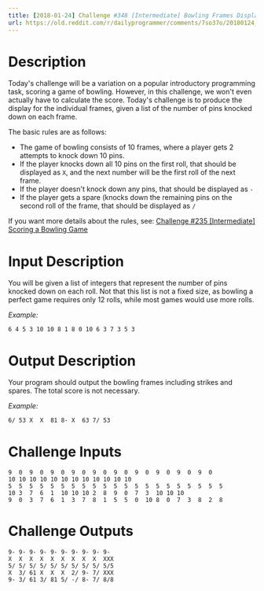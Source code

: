 ```yaml
---
title: [2018-01-24] Challenge #348 [Intermediate] Bowling Frames Display
url: https://old.reddit.com/r/dailyprogrammer/comments/7so37o/20180124_challenge_348_intermediate_bowling/
---
```


# Description
Today's challenge will be a variation on a popular introductory programming task, scoring a game of bowling.  However, in this challenge, we won't even actually have to calculate the score.  Today's challenge is to produce the display for the individual frames, given a list of the number of pins knocked down on each frame.

The basic rules are as follows:

* The game of bowling consists of 10 frames, where a player gets 2 attempts to knock down 10 pins.
* If the player knocks down all 10 pins on the first roll, that should be displayed as `X`, and the next number will be the first roll of the next frame.
* If the player doesn't knock down any pins, that should be displayed as `-`
* If the player gets a spare (knocks down the remaining pins on the second roll of the frame, that should be displayed as `/`

If you want more details about the rules, see: [Challenge #235 [Intermediate] Scoring a Bowling Game](https://www.reddit.com/r/dailyprogrammer/comments/3ntsni/20151007_challenge_235_intermediate_scoring_a/?ref=share&ref_source=link)


# Input Description
You will be given a list of integers that represent the number of pins knocked down on each roll.  Not that this list is not a fixed size, as bowling a perfect game requires only 12 rolls, while most games would use more rolls.

*Example:*

    6 4 5 3 10 10 8 1 8 0 10 6 3 7 3 5 3


# Output Description
Your program should output the bowling frames including strikes and spares.  The total score is not necessary.

*Example:*

    6/ 53 X  X  81 8- X  63 7/ 53

# Challenge Inputs

    9  0  9  0  9  0  9  0  9  0  9  0  9  0  9  0  9  0  9  0    
    10 10 10 10 10 10 10 10 10 10 10 10
    5  5  5  5  5  5  5  5  5  5  5  5  5  5  5  5  5  5  5  5  5
    10 3  7  6  1  10 10 10 2  8  9  0  7  3  10 10 10
    9  0  3  7  6  1  3  7  8  1  5  5  0  10 8  0  7  3  8  2  8
    

# Challenge Outputs

    9- 9- 9- 9- 9- 9- 9- 9- 9- 9-
    X  X  X  X  X  X  X  X  X  XXX
    5/ 5/ 5/ 5/ 5/ 5/ 5/ 5/ 5/ 5/5
    X  3/ 61 X  X  X  2/ 9- 7/ XXX
    9- 3/ 61 3/ 81 5/ -/ 8- 7/ 8/8
    